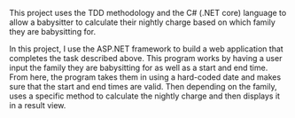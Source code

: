 This project uses the TDD methodology and the C# (.NET core) language to allow a babysitter to calculate their nightly charge based on which family they are babysitting for.

In this project, I use the ASP.NET framework to build a web application that completes the task described above. This program works by having a user input the family they are babysitting for as well as a start and end time. 
From here, the program takes them in using a hard-coded date and makes sure that the start and end times are valid. Then depending on the family, uses a specific method to calculate the nightly charge and then displays it in a result view.